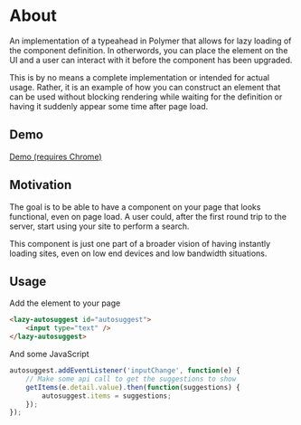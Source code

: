 # About

An implementation of a typeahead in Polymer that allows for lazy loading of the component definition. In otherwords, you can place the element on the UI and a user can interact with it before the component has been upgraded.

This is by no means a complete implementation or intended for actual usage. Rather, it is an example of how you can construct an element that can be used without blocking rendering while waiting for the definition or having it suddenly appear some time after page load.

## Demo

[Demo (requires Chrome)](http://sparhami.github.io/lazy-autosuggest/)

## Motivation

The goal is to be able to have a component on your page that looks functional, even on page load. A user could, after the first round trip to the server, start using your site to perform a search.

This component is just one part of a broader vision of having instantly loading sites, even on low end devices and low bandwidth situations.

## Usage

Add the element to your page

```html
<lazy-autosuggest id="autosuggest">
    <input type="text" />
</lazy-autosuggest>
```

And some JavaScript

```javascript
autosuggest.addEventListener('inputChange', function(e) {
    // Make some api call to get the suggestions to show
    getItems(e.detail.value).then(function(suggestions) {
        autosuggest.items = suggestions;
    });
});
```
